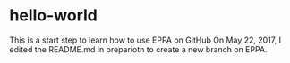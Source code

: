 # hello-world
This is a start step to learn how to use EPPA on GitHub
On May 22, 2017, I edited the README.md in prepariotn to create a new branch on EPPA. 
